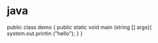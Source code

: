 # java
public class demo {
public static void main (string [] args){
system.out.printin ("hello");
}
}
